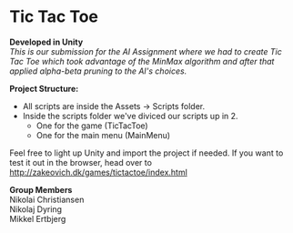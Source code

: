 # Tic Tac Toe
**Developed in Unity**  
*This is our submission for the AI Assignment where we had to create Tic Tac Toe which took advantage of the MinMax algorithm and after that applied alpha-beta pruning to the AI's choices.*

**Project Structure:**
* All scripts are inside the Assets -> Scripts folder.
* Inside the scripts folder we've diviced our scripts up in 2.
  * One for the game (TicTacToe)
  * One for the main menu (MainMenu)
  
Feel free to light up Unity and import the project if needed. If you want to test it out in the browser, head over to http://zakeovich.dk/games/tictactoe/index.html
  
**Group Members**  
Nikolai Christiansen  
Nikolaj Dyring  
Mikkel Ertbjerg
